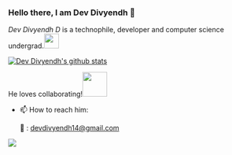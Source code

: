 ### Hello there, I am Dev Divyendh 👋



*Dev Divyendh D* is a technophile, developer and computer science undergrad.<img src="https://media.giphy.com/media/WUlplcMpOCEmTGBtBW/giphy.gif" width="30"/>  

[![Dev Divyendh's github stats](https://github-readme-stats.vercel.app/api?username=Dev-Divyendh&include_all_commits=true&count_private=true&show_icons=true&theme=monokai)](https://github.com/Dev-Divyendh/github-readme-stats)

He loves collaborating!<img src="https://media.giphy.com/media/LnQjpWaON8nhr21vNW/giphy.gif" width="50"/>
- 📫 How to reach him:
  
  :email: : [devdivyendh14@gmail.com](mailto:devdivyendh14@gmail.com)               





![](https://komarev.com/ghpvc/?username=vignesh721&color=brightgreen&style=flat-square)
<!--
Here are some ideas to get you started:
✨ special ✨ repository because its `README.md` (this file) appears on your GitHub profile.
- 🔭 I’m currently working on ...
- 🌱 I’m currently learning ...
- 👯 I’m looking to collaborate on ...
- 🤔 I’m looking for help with ...
- 💬 Ask me about ...
- 📫 How to reach me: ...
- 😄 Pronouns: ...
- ⚡ Fun fact: ...
-->
